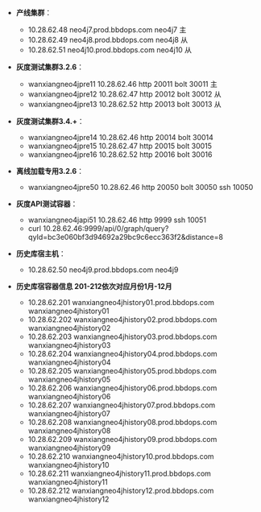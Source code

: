 - **产线集群**：
  - 10.28.62.48 neo4j7.prod.bbdops.com neo4j7 主
  - 10.28.62.49 neo4j8.prod.bbdops.com neo4j8 从
  - 10.28.62.51 neo4j10.prod.bbdops.com neo4j10 从
- **灰度测试集群3.2.6**：
    - wanxiangneo4jpre11 10.28.62.46 http 20011 bolt 30011 主
    - wanxiangneo4jpre12 10.28.62.47 http 20012 bolt 30012 从
    - wanxiangneo4jpre13 10.28.62.52 http 20013 bolt 30013 从
- **灰度测试集群3.4.+**：
    - wanxiangneo4jpre14 10.28.62.46 http 20014 bolt 30014
    - wanxiangneo4jpre15 10.28.62.47 http 20015 bolt 30015
    - wanxiangneo4jpre16 10.28.62.52 http 20016 bolt 30016

- **离线加载专用3.2.6**：
    - wanxiangneo4jpre50 10.28.62.46 http 20050 bolt 30050   ssh 10050

- **灰度API测试容器**：
    - wanxiangneo4japi51 10.28.62.46 http 9999 ssh 10051
    - curl 10.28.62.46:9999/api/0/graph/query?qyId=bc3e060bf3d94692a29bc9c6ecc363f2&distance=8


- **历史库宿主机**：
  - 10.28.62.50 neo4j9.prod.bbdops.com neo4j9

- **历史库宿容器信息 201-212依次对应月份1月-12月**

  - 10.28.62.201	wanxiangneo4jhistory01.prod.bbdops.com  wanxiangneo4jhistory01
  - 10.28.62.202	wanxiangneo4jhistory02.prod.bbdops.com  wanxiangneo4jhistory02
  - 10.28.62.203	wanxiangneo4jhistory03.prod.bbdops.com  wanxiangneo4jhistory03
  - 10.28.62.204	wanxiangneo4jhistory04.prod.bbdops.com  wanxiangneo4jhistory04
  - 10.28.62.205	wanxiangneo4jhistory05.prod.bbdops.com  wanxiangneo4jhistory05
  - 10.28.62.206	wanxiangneo4jhistory06.prod.bbdops.com  wanxiangneo4jhistory06
  - 10.28.62.207	wanxiangneo4jhistory07.prod.bbdops.com  wanxiangneo4jhistory07
  - 10.28.62.208	wanxiangneo4jhistory08.prod.bbdops.com  wanxiangneo4jhistory08
  - 10.28.62.209	wanxiangneo4jhistory09.prod.bbdops.com  wanxiangneo4jhistory09
  - 10.28.62.210	wanxiangneo4jhistory10.prod.bbdops.com  wanxiangneo4jhistory10
  - 10.28.62.211	wanxiangneo4jhistory11.prod.bbdops.com  wanxiangneo4jhistory11
  - 10.28.62.212	wanxiangneo4jhistory12.prod.bbdops.com  wanxiangneo4jhistory12
